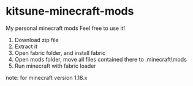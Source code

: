 # kitsune-minecraft-mods
My personal minecraft mods
Feel free to use it!

1. Download zip file
2. Extract it
3. Open fabric folder, and install fabric
4. Open mods folder, move all files contained there to \.minecraft\mods
5. Run minecraft with fabric loader

note: 
for minecraft version 1.18.x
